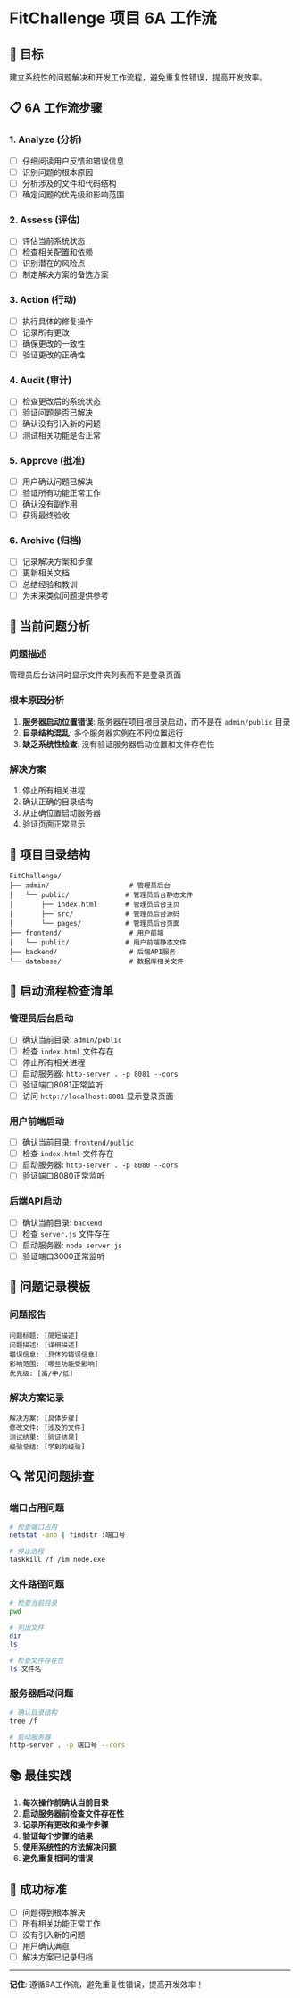 # FitChallenge 项目 6A 工作流

## 🎯 目标
建立系统性的问题解决和开发工作流程，避免重复性错误，提高开发效率。

## 📋 6A 工作流步骤

### 1. **Analyze (分析)**
- [ ] 仔细阅读用户反馈和错误信息
- [ ] 识别问题的根本原因
- [ ] 分析涉及的文件和代码结构
- [ ] 确定问题的优先级和影响范围

### 2. **Assess (评估)**
- [ ] 评估当前系统状态
- [ ] 检查相关配置和依赖
- [ ] 识别潜在的风险点
- [ ] 制定解决方案的备选方案

### 3. **Action (行动)**
- [ ] 执行具体的修复操作
- [ ] 记录所有更改
- [ ] 确保更改的一致性
- [ ] 验证更改的正确性

### 4. **Audit (审计)**
- [ ] 检查更改后的系统状态
- [ ] 验证问题是否已解决
- [ ] 确认没有引入新的问题
- [ ] 测试相关功能是否正常

### 5. **Approve (批准)**
- [ ] 用户确认问题已解决
- [ ] 验证所有功能正常工作
- [ ] 确认没有副作用
- [ ] 获得最终验收

### 6. **Archive (归档)**
- [ ] 记录解决方案和步骤
- [ ] 更新相关文档
- [ ] 总结经验和教训
- [ ] 为未来类似问题提供参考

## 🔧 当前问题分析

### 问题描述
管理员后台访问时显示文件夹列表而不是登录页面

### 根本原因分析
1. **服务器启动位置错误**: 服务器在项目根目录启动，而不是在 `admin/public` 目录
2. **目录结构混乱**: 多个服务器实例在不同位置运行
3. **缺乏系统性检查**: 没有验证服务器启动位置和文件存在性

### 解决方案
1. 停止所有相关进程
2. 确认正确的目录结构
3. 从正确位置启动服务器
4. 验证页面正常显示

## 📁 项目目录结构

```
FitChallenge/
├── admin/                    # 管理员后台
│   └── public/              # 管理员后台静态文件
│       ├── index.html       # 管理员后台主页
│       ├── src/             # 管理员后台源码
│       └── pages/           # 管理员后台页面
├── frontend/                 # 用户前端
│   └── public/              # 用户前端静态文件
├── backend/                  # 后端API服务
└── database/                 # 数据库相关文件
```

## 🚀 启动流程检查清单

### 管理员后台启动
- [ ] 确认当前目录: `admin/public`
- [ ] 检查 `index.html` 文件存在
- [ ] 停止所有相关进程
- [ ] 启动服务器: `http-server . -p 8081 --cors`
- [ ] 验证端口8081正常监听
- [ ] 访问 `http://localhost:8081` 显示登录页面

### 用户前端启动
- [ ] 确认当前目录: `frontend/public`
- [ ] 检查 `index.html` 文件存在
- [ ] 启动服务器: `http-server . -p 8080 --cors`
- [ ] 验证端口8080正常监听

### 后端API启动
- [ ] 确认当前目录: `backend`
- [ ] 检查 `server.js` 文件存在
- [ ] 启动服务器: `node server.js`
- [ ] 验证端口3000正常监听

## 📝 问题记录模板

### 问题报告
```
问题标题: [简短描述]
问题描述: [详细描述]
错误信息: [具体的错误信息]
影响范围: [哪些功能受影响]
优先级: [高/中/低]
```

### 解决方案记录
```
解决方案: [具体步骤]
修改文件: [涉及的文件]
测试结果: [验证结果]
经验总结: [学到的经验]
```

## 🔍 常见问题排查

### 端口占用问题
```bash
# 检查端口占用
netstat -ano | findstr :端口号

# 停止进程
taskkill /f /im node.exe
```

### 文件路径问题
```bash
# 检查当前目录
pwd

# 列出文件
dir
ls

# 检查文件存在性
ls 文件名
```

### 服务器启动问题
```bash
# 确认目录结构
tree /f

# 启动服务器
http-server . -p 端口号 --cors
```

## 📚 最佳实践

1. **每次操作前确认当前目录**
2. **启动服务器前检查文件存在性**
3. **记录所有更改和操作步骤**
4. **验证每个步骤的结果**
5. **使用系统性的方法解决问题**
6. **避免重复相同的错误**

## 🎉 成功标准

- [ ] 问题得到根本解决
- [ ] 所有相关功能正常工作
- [ ] 没有引入新的问题
- [ ] 用户确认满意
- [ ] 解决方案已记录归档

---

**记住**: 遵循6A工作流，避免重复性错误，提高开发效率！
